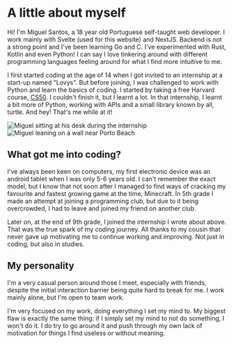 # A little about myself

Hi! I'm Miguel Santos, a 18 year old Portuguese self-taught web developer.
I work mainly with Svelte (used for this website) and NextJS. Backend is not
a strong point and I've been learning Go and C. I've experimented with Rust,
Kotlin and even Python! I can say I love tinkering around with different programming
languages feeling around for what I find more intuitive to me.

I first started coding at the age of 14 when I got invited to an
internship at a start-up named "Lovys". But before joining, I was
challenged to work with Python and learn the basics of coding. I started
by taking a free Harvard course, [CS50](https://pll.harvard.edu/course/cs50-introduction-computer-science). I couldn't finish it, but I learnt a lot. In that internship, I learnt
a bit more of Python, working with APIs and a small library known by all,
turtle. And hey! That's me while at it!

![Miguel sitting at his desk during the internship](/blog/about-me/internship.webp)
![Miguel leaning on a wall near Porto Beach](/blog/about-me/internship-beach.webp)

## What got me into coding?

I've always been keen on computers, my first electronic device was an
android tablet when I was only 5-6 years old. I can't remember the exact
model, but I know that not soon after I managed to find ways of cracking
my favourite and fastest growing game at the time, Minecraft. In 5th grade
I made an attempt at joining a programming club, but due to it being
overcrowded, I had to leave and joined my friend on another club.

Later on, at the end of 9th grade, I joined the internship I wrote about
above. That was the true spark of my coding journey. All thanks to my
cousin that never gave up motivating me to continue working and improving.
Not just in coding, but also in studies.

## My personality

I'm a very casual person around those I meet, especially with friends,
despite the initial interaction barrier being quite hard to break for me.
I work mainly alone, but I'm open to team work.

I'm very focused on my work, doing everything I set my mind to. My biggest
flaw is exactly the same thing: if I simply set my mind to not do
something, I won't do it. I do try to go around it and push through my own
lack of motivation for things I find useless or without meaning.

